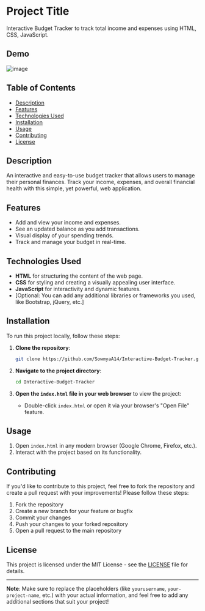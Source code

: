 # Project Title

Interactive Budget Tracker to track total income and expenses using HTML, CSS, JavaScript.

## Demo

![image](https://github.com/user-attachments/assets/a8d96393-1ddd-400d-b09b-b293054eb909)


## Table of Contents
- [Description](#description)
- [Features](#features)
- [Technologies Used](#technologies-used)
- [Installation](#installation)
- [Usage](#usage)
- [Contributing](#contributing)
- [License](#license)

## Description

An interactive and easy-to-use budget tracker that allows users to manage their personal finances. Track your income, expenses, and overall financial health with this simple, yet powerful, web application.

## Features

- Add and view your income and expenses.
- See an updated balance as you add transactions.
- Visual display of your spending trends.
- Track and manage your budget in real-time.

## Technologies Used

- **HTML** for structuring the content of the web page.
- **CSS** for styling and creating a visually appealing user interface.
- **JavaScript** for interactivity and dynamic features.
- [Optional: You can add any additional libraries or frameworks you used, like Bootstrap, jQuery, etc.]

## Installation

To run this project locally, follow these steps:

1. **Clone the repository**:
    ```bash
    git clone https://github.com/SowmyaA14/Interactive-Budget-Tracker.git
    ```

2. **Navigate to the project directory**:
    ```bash
    cd Interactive-Budget-Tracker
    ```

3. **Open the `index.html` file in your web browser** to view the project:
    - Double-click `index.html` or open it via your browser's "Open File" feature.

## Usage

1. Open `index.html` in any modern browser (Google Chrome, Firefox, etc.).
2. Interact with the project based on its functionality.

## Contributing

If you'd like to contribute to this project, feel free to fork the repository and create a pull request with your improvements! Please follow these steps:

1. Fork the repository
2. Create a new branch for your feature or bugfix
3. Commit your changes
4. Push your changes to your forked repository
5. Open a pull request to the main repository

## License

This project is licensed under the MIT License - see the [LICENSE](LICENSE) file for details.

---

**Note**: Make sure to replace the placeholders (like `yourusername`, `your-project-name`, etc.) with your actual information, and feel free to add any additional sections that suit your project!
